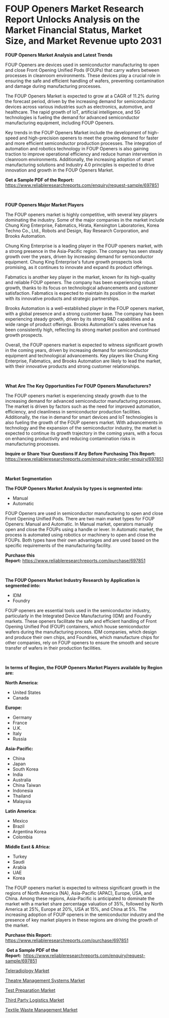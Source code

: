<p><h1>FOUP Openers Market Research Report Unlocks Analysis on the Market Financial Status, Market Size, and Market Revenue upto 2031</h1></p><p><strong>FOUP Openers Market Analysis and Latest Trends</strong></p>
<p><p>FOUP Openers are devices used in semiconductor manufacturing to open and close Front Opening Unified Pods (FOUPs) that carry wafers between processes in cleanroom environments. These devices play a crucial role in ensuring the safe and efficient handling of wafers, preventing contamination and damage during manufacturing processes.</p><p>The FOUP Openers Market is expected to grow at a CAGR of 11.2% during the forecast period, driven by the increasing demand for semiconductor devices across various industries such as electronics, automotive, and healthcare. The rapid growth of IoT, artificial intelligence, and 5G technologies is fueling the demand for advanced semiconductor manufacturing equipment, including FOUP Openers.</p><p>Key trends in the FOUP Openers Market include the development of high-speed and high-precision openers to meet the growing demand for faster and more efficient semiconductor production processes. The integration of automation and robotics technology in FOUP Openers is also gaining traction to improve operational efficiency and reduce human intervention in cleanroom environments. Additionally, the increasing adoption of smart manufacturing solutions and Industry 4.0 principles is expected to drive innovation and growth in the FOUP Openers Market.</p></p>
<p><strong>Get a Sample PDF of the Report:&nbsp;</strong> <a href="https://www.reliableresearchreports.com/enquiry/request-sample/697851">https://www.reliableresearchreports.com/enquiry/request-sample/697851</a></p>
<p>&nbsp;</p>
<p><strong>FOUP Openers Major Market Players</strong></p>
<p><p>The FOUP openers market is highly competitive, with several key players dominating the industry. Some of the major companies in the market include Chung King Enterprise, Fabmatics, Hirata, Kensington Laboratories, Korea Techno Co., Ltd., Robots and Design, Ray Research Corporation, and Brooks Automation.</p><p>Chung King Enterprise is a leading player in the FOUP openers market, with a strong presence in the Asia-Pacific region. The company has seen steady growth over the years, driven by increasing demand for semiconductor equipment. Chung King Enterprise's future growth prospects look promising, as it continues to innovate and expand its product offerings.</p><p>Fabmatics is another key player in the market, known for its high-quality and reliable FOUP openers. The company has been experiencing robust growth, thanks to its focus on technological advancements and customer satisfaction. Fabmatics is expected to maintain its position in the market with its innovative products and strategic partnerships.</p><p>Brooks Automation is a well-established player in the FOUP openers market, with a global presence and a strong customer base. The company has been experiencing steady growth, driven by its strong R&D capabilities and a wide range of product offerings. Brooks Automation's sales revenue has been consistently high, reflecting its strong market position and continued growth prospects.</p><p>Overall, the FOUP openers market is expected to witness significant growth in the coming years, driven by increasing demand for semiconductor equipment and technological advancements. Key players like Chung King Enterprise, Fabmatics, and Brooks Automation are likely to lead the market, with their innovative products and strong customer relationships.</p></p>
<p>&nbsp;</p>
<p><strong>What Are The Key Opportunities For FOUP Openers Manufacturers?</strong></p>
<p><p>The FOUP openers market is experiencing steady growth due to the increasing demand for advanced semiconductor manufacturing processes. The market is driven by factors such as the need for improved automation, efficiency, and cleanliness in semiconductor production facilities. Additionally, the rise in demand for smart devices and IoT technologies is also fueling the growth of the FOUP openers market. With advancements in technology and the expansion of the semiconductor industry, the market is expected to continue its growth trajectory in the coming years, with a focus on enhancing productivity and reducing contamination risks in manufacturing processes.</p></p>
<p><strong>Inquire or Share Your Questions If Any Before Purchasing This Report:</strong> <a href="https://www.reliableresearchreports.com/enquiry/pre-order-enquiry/697851">https://www.reliableresearchreports.com/enquiry/pre-order-enquiry/697851</a></p>
<p>&nbsp;</p>
<p><strong>Market Segmentation</strong></p>
<p><strong>The FOUP Openers Market Analysis by types is segmented into:</strong></p>
<p><ul><li>Manual</li><li>Automatic</li></ul></p>
<p><p>FOUP Openers are used in semiconductor manufacturing to open and close Front Opening Unified Pods. There are two main market types for FOUP Openers: Manual and Automatic. In Manual market, operators manually open and close the FOUPs using a handle or lever. In Automatic market, the process is automated using robotics or machinery to open and close the FOUPs. Both types have their own advantages and are used based on the specific requirements of the manufacturing facility.</p></p>
<p><strong>Purchase this Report:&nbsp;</strong><a href="https://www.reliableresearchreports.com/purchase/697851">https://www.reliableresearchreports.com/purchase/697851</a></p>
<p>&nbsp;</p>
<p><strong>The FOUP Openers Market Industry Research by Application is segmented into:</strong></p>
<p><ul><li>IDM</li><li>Foundry</li></ul></p>
<p><p>FOUP openers are essential tools used in the semiconductor industry, particularly in the Integrated Device Manufacturing (IDM) and Foundry markets. These openers facilitate the safe and efficient handling of Front Opening Unified Pod (FOUP) containers, which house semiconductor wafers during the manufacturing process. IDM companies, which design and produce their own chips, and Foundries, which manufacture chips for other companies, rely on FOUP openers to ensure the smooth and secure transfer of wafers in their production facilities.</p></p>
<p>&nbsp;</p>
<p><strong>In terms of Region, the FOUP Openers Market Players available by Region are:</strong></p>
<p>
    <p> <strong> North America: </strong>
        <ul>
            <li>United States</li>
            <li>Canada</li>
        </ul>
        </p> 
    <p> <strong> Europe: </strong>
        <ul>
            <li>Germany</li>
            <li>France</li>
            <li>U.K.</li>
            <li>Italy</li>
            <li>Russia</li>
        </ul>
        </p> 
    <p> <strong> Asia-Pacific: </strong>
        <ul>
            <li>China</li>
            <li>Japan</li>
            <li>South Korea</li>
            <li>India</li>
            <li>Australia</li>
            <li>China Taiwan</li>
            <li>Indonesia</li>
            <li>Thailand</li>
            <li>Malaysia</li>
        </ul>
        </p> 
    <p> <strong> Latin America: </strong>
        <ul>
            <li>Mexico</li>
            <li>Brazil</li>
            <li>Argentina Korea</li>
            <li>Colombia</li>
        </ul>
        </p> 
    <p> <strong> Middle East & Africa: </strong>
        <ul>
            <li>Turkey</li>
            <li>Saudi</li>
            <li>Arabia</li>
            <li>UAE</li>
            <li>Korea</li>
        </ul>
    </p>
    </p>
<p><p>The FOUP openers market is expected to witness significant growth in the regions of North America (NA), Asia-Pacific (APAC), Europe, USA, and China. Among these regions, Asia-Pacific is anticipated to dominate the market with a market share percentage valuation of 35%, followed by North America at 25%, Europe at 20%, USA at 15%, and China at 5%. The increasing adoption of FOUP openers in the semiconductor industry and the presence of key market players in these regions are driving the growth of the market.</p></p>
<p><strong>Purchase this Report: </strong><a href="https://www.reliableresearchreports.com/purchase/697851">https://www.reliableresearchreports.com/purchase/697851</a></p>
<p>&nbsp;<strong>Get a Sample PDF of the Report:&nbsp;&nbsp;</strong><a href="https://www.reliableresearchreports.com/enquiry/request-sample/697851">https://www.reliableresearchreports.com/enquiry/request-sample/697851</a></p>
<p><strong></strong></p>
<p><p><a href="https://medium.com/@marionlang1939/decoding-teleradiology-market-metrics-market-share-trends-and-growth-patterns-21e10b112344">Teleradiology Market</a></p><p><a href="https://medium.com/@marionlang1939/theatre-management-systems-market-research-report-its-history-and-forecast-2024-to-2031-cf44a5cade05">Theatre Management Systems Market</a></p><p><a href="https://medium.com/@marionlang1939/test-preparation-market-size-market-outlook-and-market-forecast-2024-to-2031-127db1176d1f">Test Preparation Market</a></p><p><a href="https://medium.com/@marionlang1939/third-party-logistics-market-furnishes-information-on-market-share-market-trends-and-market-d18174543db0">Third Party Logistics Market</a></p><p><a href="https://medium.com/@marionlang1939/textile-waste-management-market-competitive-analysis-market-trends-and-forecast-to-2031-b61237c785ac">Textile Waste Management Market</a></p></p>